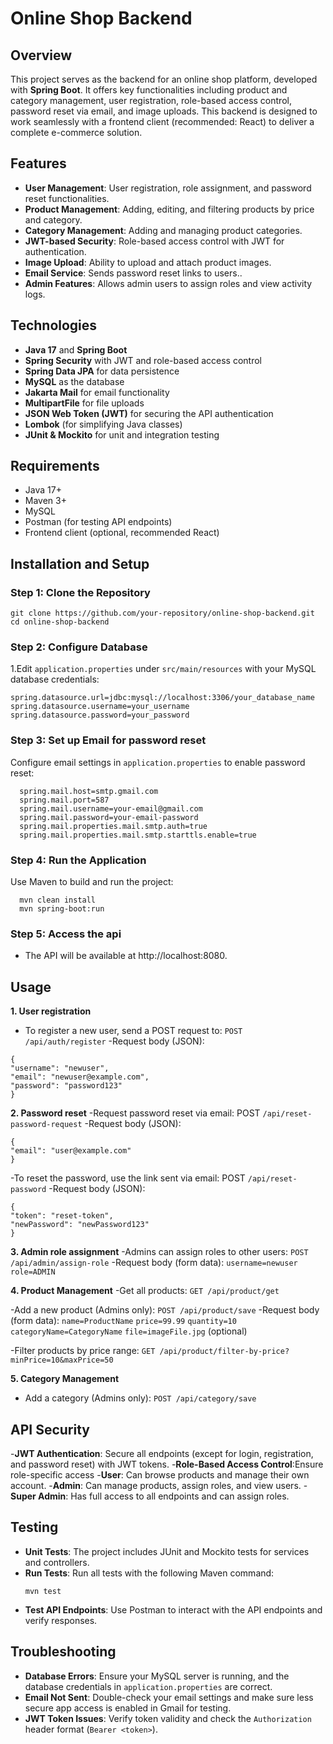# Online Shop Backend

## Overview
This project serves as the backend for an online shop platform, developed with **Spring Boot**. It offers key functionalities including product and category management, user registration, role-based access control, password reset via email, and image uploads. This backend is designed to work seamlessly with a frontend client (recommended: React) to deliver a complete e-commerce solution.

## Features
- **User Management**: User registration, role assignment, and password reset functionalities.
- **Product Management**: Adding, editing, and filtering products by price and category.
- **Category Management**: Adding and managing product categories.
- **JWT-based Security**: Role-based access control with JWT for authentication.
- **Image Upload**: Ability to upload and attach product images.
- **Email Service**: Sends password reset links to users..
- **Admin Features**: Allows admin users to assign roles and view activity logs.

## Technologies
- **Java 17** and **Spring Boot**
- **Spring Security** with JWT and role-based access control
- **Spring Data JPA** for data persistence
- **MySQL** as the database 
- **Jakarta Mail** for email functionality
- **MultipartFile** for file uploads
- **JSON Web Token (JWT)** for securing the API authentication
- **Lombok** (for simplifying Java classes)
- **JUnit & Mockito** for unit and integration testing
  
## Requirements
- Java 17+
- Maven 3+
- MySQL 
- Postman (for testing API endpoints)
- Frontend client (optional, recommended React)

## Installation and Setup

### Step 1: Clone the Repository
```
git clone https://github.com/your-repository/online-shop-backend.git
cd online-shop-backend
```

### Step 2: Configure Database
1.Edit ```application.properties``` under ```src/main/resources``` with your MySQL database credentials:

  ```
  spring.datasource.url=jdbc:mysql://localhost:3306/your_database_name
  spring.datasource.username=your_username
  spring.datasource.password=your_password
  ```
### Step 3: Set up Email for password reset
Configure email settings in ```application.properties``` to enable password reset:
```
  spring.mail.host=smtp.gmail.com
  spring.mail.port=587
  spring.mail.username=your-email@gmail.com
  spring.mail.password=your-email-password
  spring.mail.properties.mail.smtp.auth=true
  spring.mail.properties.mail.smtp.starttls.enable=true
```
### Step 4: Run the Application
Use Maven to build and run the project:
```
  mvn clean install
  mvn spring-boot:run
```
### Step 5: Access the api
 - The API will be available at http://localhost:8080.

## Usage
**1. User registration**
  - To register a new user, send a POST request to:
  ``` POST /api/auth/register ```
  -Request body (JSON):
  ```
  {
  "username": "newuser",
  "email": "newuser@example.com",
  "password": "password123"
  }
```

**2. Password reset**
  -Request password reset via email:
  POST ``` /api/reset-password-request ```
  -Request body (JSON):
  ```
  {
  "email": "user@example.com"
  }
```

  -To reset the password, use the link sent via email:
  POST ``` /api/reset-password ```
  -Request body (JSON):
  ```
  {
  "token": "reset-token",
  "newPassword": "newPassword123"
  }
```

**3. Admin role assignment**
  -Admins can assign roles to other users:
  ``` POST /api/admin/assign-role ```
  -Request body (form data):
  ``` username=newuser ```
  ``` role=ADMIN ```
  
**4. Product Management**
  -Get all products:
  ``` GET /api/product/get ```

  -Add a new product (Admins only):
  ``` POST /api/product/save ```
  -Request body (form data):
  ``` name=ProductName ```
  ``` price=99.99 ```
  ``` quantity=10 ```
  ``` categoryName=CategoryName ```
  ``` file=imageFile.jpg ``` (optional)

  -Filter products by price range:
 ``` GET /api/product/filter-by-price?minPrice=10&maxPrice=50 ```
 
 **5. Category Management**
 - Add a category (Admins only):
   ``` POST /api/category/save ``` 

## API Security
  -**JWT Authentication**: Secure all endpoints (except for login, registration, and password reset) with JWT tokens.
  -**Role-Based Access Control**:Ensure role-specific access
    -**User**: Can browse products and manage their own account.
    -**Admin**: Can manage products, assign roles, and view users.
    -**Super Admin**: Has full access to all endpoints and can assign roles.

## Testing
- **Unit Tests**: The project includes JUnit and Mockito tests for services and controllers.
- **Run Tests**: Run all tests with the following Maven command:
  ```
  mvn test
  ```
- **Test API Endpoints**: Use Postman to interact with the API endpoints and verify responses.

## Troubleshooting
- **Database Errors**: Ensure your MySQL server is running, and the database credentials in ``` application.properties ``` are correct.
- **Email Not Sent**: Double-check your email settings and make sure less secure app access is enabled in Gmail for testing.
- **JWT Token Issues**: Verify token validity and check the ``` Authorization ``` header format (``` Bearer <token> ```).
